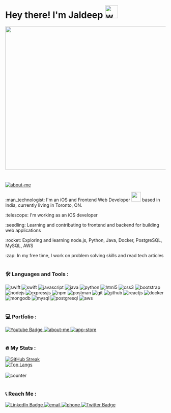 <div id="header" align="left">
 <!--  <img src="https://media.giphy.com/media/M9gbBd9nbDrOTu1Mqx/giphy.gif" width="300" /> --> 
 <h1> Hey there! I'm Jaldeep <img src="https://media.giphy.com/media/hvRJCLFzcasrR4ia7z/giphy.gif" alt="wave" width="40px" height="40px"/> </h1>
</div>
<div align="center">
  <img src="https://media.giphy.com/media/dWesBcTLavkZuG35MI/giphy.gif" width="800" height="450"/>
</div><h1></h1>

<div>
    <a href="https://jaldeepsenjaliya.github.io/About-Me/" target="_blank">
      <img src="https://img.shields.io/badge/About-Me-Green?style=for-the-badge&logo=me&logoColor=white" alt="about-me"/>
   </a> 
  <p>:man_technologist: I'm an iOS and Frontend Web Developer <img src="https://media.giphy.com/media/WUlplcMpOCEmTGBtBW/giphy.gif" width="30"> based in India,         currently living in Toronto, ON.</p>
  <p>:telescope: I'm working as an iOS developer</p>
  <p>:seedling: Learning and contributing to frontend and backend for building web applications </p>
  <p>:rocket: Exploring and learning node.js, Python, Java, Docker, PostgreSQL, MySQL, AWS </p>
  <p>:zap: In my free time, I work on problem solving skills and read tech articles</p>
 <!-- <p>:mailbox: How to reach me: 
        <a href="mailto:jaldeepsenjaliya@gmail.com" target="_blank">
          <img src="https://img.shields.io/badge/email-red?style=for-the-badge&logo=gmail&logoColor=white" alt="email"/>
        </a>
        <a href="https://forms.gle/TuWX92MwxmQAaGgj6" target="_blank">
          <img src="https://img.shields.io/badge/contact-339933?style=for-the-badge&logo=whatsapp&logoColor=white" alt="phone"/>
        </a> 
  </p> -->
</div><h1></h1>

### :hammer_and_wrench: Languages and Tools :
<p>
<img src="https://img.shields.io/badge/Swift-orange?style=for-the-badge&logo=swift&logoColor=white" alt="swift"/>
<img src="https://img.shields.io/badge/ios-green?style=for-the-badge&logo=ios&logoColor=white" alt="swift"/>
<img src="https://img.shields.io/badge/JavaScript-323330?style=for-the-badge&logo=javascript&logoColor=F7DF1E" alt="javascript"/>
<img src="https://img.shields.io/badge/java-blue?style=for-the-badge&logo=java&logoColor=red" alt="java"/>
<img src="https://img.shields.io/badge/python-yellow?style=for-the-badge&logo=python&logoColor=white" alt="python"/>
<img src="https://img.shields.io/badge/HTML-E34F26?style=for-the-badge&logo=html5&logoColor=white" alt="html5"/>
<img src="https://img.shields.io/badge/CSS-1572B6?style=for-the-badge&logo=css3&logoColor=white" alt="css3"/>
<img src="https://img.shields.io/badge/Bootstrap-563D7C?style=for-the-badge&logo=bootstrap&logoColor=white" alt="bootstrap"/>
<img src="https://img.shields.io/badge/Node.js-339933?style=for-the-badge&logo=nodedotjs&logoColor=white" alt="nodejs" />
<img src="https://img.shields.io/badge/Express.js-000000?style=for-the-badge&logo=express&logoColor=white" alt="expressjs"/>
<img src="https://img.shields.io/badge/npm-CB3837?style=for-the-badge&logo=npm&logoColor=white" alt="npm"/>
<img src="https://img.shields.io/badge/Postman-FF6C37?style=for-the-badge&logo=Postman&logoColor=white" alt="postman"/>
<img src="https://img.shields.io/badge/Git-f44d27?style=for-the-badge&logo=git&logoColor=white" alt="git"/>
<img src="https://img.shields.io/badge/GitHub-100000?style=for-the-badge&logo=github&logoColor=white" alt="github"/>
<img src="https://img.shields.io/badge/React-20232A?style=for-the-badge&logo=react&logoColor=61DAFB" alt="reactjs" />
<img src="https://img.shields.io/badge/docker-blue?style=for-the-badge&logo=docker&logoColor=white" alt="docker" />
<img src="https://img.shields.io/badge/MongoDB-4EA94B?style=for-the-badge&logo=mongodb&logoColor=white" alt="mongodb"/>
<img src="https://img.shields.io/badge/MySQL-yellow?style=for-the-badge&logo=MYSQL&logoColor=white" alt="mysql" />
<img src="https://img.shields.io/badge/postgreSQL-blue?style=for-the-badge&logo=postgreSQL&logoColor=white" alt="postgresql" />
<img src="https://img.shields.io/badge/aws-red?style=for-the-badge&logo=amazon&logoColor=white" alt="aws" />
</p><h1></h1>

### :computer: Portfolio :
    
   <a href="https://www.youtube.com/playlist?list=PLuxNQViSZ8USJ9NX66-fuFO6hNjgGHujG" target="_blank">
      <img src="https://img.shields.io/badge/YouTube-brown?style=for-the-badge&logo=youtube&logoColor=white" alt="Youtube Badge"/>
    </a>

   <a href="https://jaldeepsenjaliya.github.io/About-Me/" target="_blank">
      <img src="https://img.shields.io/badge/Portfolio-Green?style=for-the-badge&logo=man&logoColor=white" alt="about-me"/>
   </a>
   <a href="https://apps.apple.com/ca/app/201-dap/id1464722926?platform=iphone" target="_blank">
      <img src="https://img.shields.io/badge/appstore-blue?style=for-the-badge&logo=appstore&logoColor=white" alt="app-store"/>
   </a><h1></h1>

### :fire: My Stats :
[![GitHub Streak](http://github-readme-streak-stats.herokuapp.com?user=JaldeepSenjaliya&theme=highcontrast)](https://git.io/streak-stats) <br>
[![Top Langs](https://github-readme-stats.vercel.app/api/top-langs/?username=JaldeepSenjaliya&layout=compact&theme=vision-friendly-dark)](https://github.com/anuraghazra/github-readme-stats)<br><br>
 <img src="https://komarev.com/ghpvc/?username=JaldeepSenjaliya&style=flat-square&color=blue" alt="counter" /><h1></h1>

### :telephone_receiver: Reach Me :
 <div id="badges">
    <a href="https://www.linkedin.com/in/jaldeep-senjaliya/" target="_blank">
      <img src="https://img.shields.io/badge/LinkedIn-blue?style=for-the-badge&logo=linkedin&logoColor=white" alt="LinkedIn Badge"/>
    </a>
    <a href="mailto:jaldeepsenjaliya@gmail.com" target="_blank">
       <img src="https://img.shields.io/badge/email-red?style=for-the-badge&logo=gmail&logoColor=white" alt="email"/>
     </a>
     <a href="https://forms.gle/TuWX92MwxmQAaGgj6" target="_blank">
       <img src="https://img.shields.io/badge/contact-339933?style=for-the-badge&logo=whatsapp&logoColor=white" alt="phone"/>
     </a>
     <a href="https://github.com/JaldeepSenjaliya" target="_blank">
        <img src="https://img.shields.io/badge/github-black?style=for-the-badge&logo=github&logoColor=white" alt="Twitter Badge"/>
    </a> 
   <div>


<!-- <div align="left">
    <p> - 🔭 I’m currently working on @Swift @iOS </p>
    
    <p> -  I’m looking to collaborate any open source projects</p>
    <p> - 🤔 I’m looking for help with backend development</p>
    <p> - 💬 Ask me about @swift @iOS</p>
    <p> - 📫 How to reach me: jaldeepsenjaliya@gmail.com</p>
</div> -->

<!--
**JaldeepSenjaliya/JaldeepSenjaliya** is a ✨ _special_ ✨ repository because its `README.md` (this file) appears on your GitHub profile.

https://github.com/rudrabarad/Gifs
https://i.pinimg.com/originals/ce/69/4f/ce694f560636dffcf42ecf40d4f2f962.gif
https://media.giphy.com/media/M9gbBd9nbDrOTu1Mqx/giphy.gif
Here are some ideas to get you started:

-->
